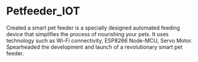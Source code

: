 # Petfeeder_IOT
Created a smart pet feeder is a specially designed automated feeding device that simplifies the process of nourishing your pets. It uses technology such as Wi-Fi connectivity, ESP8266 Node-MCU, Servo Motor.  Spearheaded the development and launch of a revolutionary smart pet feeder.
